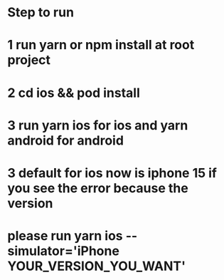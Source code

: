 # Step to run
# 1 run yarn or npm install at root project
# 2 cd ios && pod install
# 3 run yarn ios for ios and yarn android for android
# 3 default for ios now is iphone 15 if you see the error because the version
# please run yarn ios --simulator='iPhone YOUR_VERSION_YOU_WANT'

